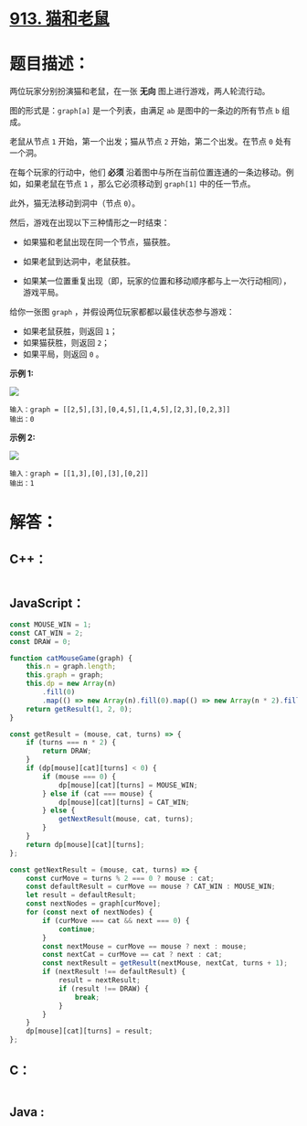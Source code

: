 # [913. 猫和老鼠](https://leetcode-cn.com/problems/cat-and-mouse/)

# 题目描述：

两位玩家分别扮演猫和老鼠，在一张 **无向** 图上进行游戏，两人轮流行动。

图的形式是：`graph[a]` 是一个列表，由满足 `ab` 是图中的一条边的所有节点 `b` 组成。

老鼠从节点 `1` 开始，第一个出发；猫从节点 `2` 开始，第二个出发。在节点 `0` 处有一个洞。

在每个玩家的行动中，他们 **必须** 沿着图中与所在当前位置连通的一条边移动。例如，如果老鼠在节点 `1` ，那么它必须移动到 `graph[1]` 中的任一节点。

此外，猫无法移动到洞中（节点 `0`）。

然后，游戏在出现以下三种情形之一时结束：

- 如果猫和老鼠出现在同一个节点，猫获胜。

- 如果老鼠到达洞中，老鼠获胜。
- 如果某一位置重复出现（即，玩家的位置和移动顺序都与上一次行动相同），游戏平局。

给你一张图 `graph` ，并假设两位玩家都都以最佳状态参与游戏：

- 如果老鼠获胜，则返回 `1`；
- 如果猫获胜，则返回 `2`；
- 如果平局，则返回 `0` 。



**示例 1:**

![](https://assets.leetcode.com/uploads/2020/11/17/cat1.jpg)

```
输入：graph = [[2,5],[3],[0,4,5],[1,4,5],[2,3],[0,2,3]]
输出：0
```

 **示例 2:**

![](https://assets.leetcode.com/uploads/2020/11/17/cat2.jpg)

```
输入：graph = [[1,3],[0],[3],[0,2]]
输出：1
```



# 解答：

## C++：

```cpp

```

## JavaScript：


```javascript
const MOUSE_WIN = 1;
const CAT_WIN = 2;
const DRAW = 0;

function catMouseGame(graph) {
    this.n = graph.length;
    this.graph = graph;
    this.dp = new Array(n)
        .fill(0)
        .map(() => new Array(n).fill(0).map(() => new Array(n * 2).fill(-1)));
    return getResult(1, 2, 0);
}

const getResult = (mouse, cat, turns) => {
    if (turns === n * 2) {
        return DRAW;
    }
    if (dp[mouse][cat][turns] < 0) {
        if (mouse === 0) {
            dp[mouse][cat][turns] = MOUSE_WIN;
        } else if (cat === mouse) {
            dp[mouse][cat][turns] = CAT_WIN;
        } else {
            getNextResult(mouse, cat, turns);
        }
    }
    return dp[mouse][cat][turns];
};

const getNextResult = (mouse, cat, turns) => {
    const curMove = turns % 2 === 0 ? mouse : cat;
    const defaultResult = curMove == mouse ? CAT_WIN : MOUSE_WIN;
    let result = defaultResult;
    const nextNodes = graph[curMove];
    for (const next of nextNodes) {
        if (curMove === cat && next === 0) {
            continue;
        }
        const nextMouse = curMove == mouse ? next : mouse;
        const nextCat = curMove == cat ? next : cat;
        const nextResult = getResult(nextMouse, nextCat, turns + 1);
        if (nextResult !== defaultResult) {
            result = nextResult;
            if (result !== DRAW) {
                break;
            }
        }
    }
    dp[mouse][cat][turns] = result;
};
```

## C：

```c

```

## Java :

```java

```

